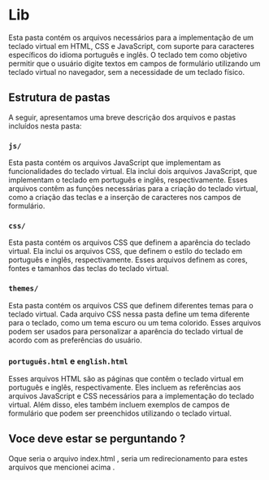 <div class="markdown prose w-full break-words dark:prose-invert light"> <h1>Lib</h1> <p>Esta pasta contém os arquivos necessários para a implementação de um teclado virtual em HTML, CSS e JavaScript, com suporte para caracteres específicos do idioma português e inglês. O teclado tem como objetivo permitir que o usuário digite textos em campos de formulário utilizando um teclado virtual no navegador, sem a necessidade de um teclado físico.</p><h2>Estrutura de pastas</h2> <p>A seguir, apresentamos uma breve descrição dos arquivos e pastas incluídos nesta pasta:</p><h3><code>js/</code></h3> <p>Esta pasta contém os arquivos JavaScript que implementam as funcionalidades do teclado virtual. Ela inclui dois arquivos JavaScript, que implementam o teclado em português e inglês, respectivamente. Esses arquivos contêm as funções necessárias para a criação do teclado virtual, como a criação das teclas e a inserção de caracteres nos campos de formulário.</p><h3><code>css/</code></h3> <p>Esta pasta contém os arquivos CSS que definem a aparência do teclado virtual. Ela inclui os arquivos CSS, que definem o estilo do teclado em português e inglês, respectivamente. Esses arquivos definem as cores, fontes e tamanhos das teclas do teclado virtual.</p><h3><code>themes/</code></h3> <p>Esta pasta contém os arquivos CSS que definem diferentes temas para o teclado virtual. Cada arquivo CSS nessa pasta define um tema diferente para o teclado, como um tema escuro ou um tema colorido. Esses arquivos podem ser usados para personalizar a aparência do teclado virtual de acordo com as preferências do usuário.</p><h3><code>português.html</code> e <code>english.html</code></h3> <p>Esses arquivos HTML são as páginas que contêm o teclado virtual em português e inglês, respectivamente. Eles incluem as referências aos arquivos JavaScript e CSS necessários para a implementação do teclado virtual. Além disso, eles também incluem exemplos de campos de formulário que podem ser preenchidos utilizando o teclado virtual.</p><h2>Voce deve estar se perguntando ?</h2> <p>Oque seria o arquivo index.html , seria um redirecionamento para estes arquivos que mencionei acima .</p></div>
